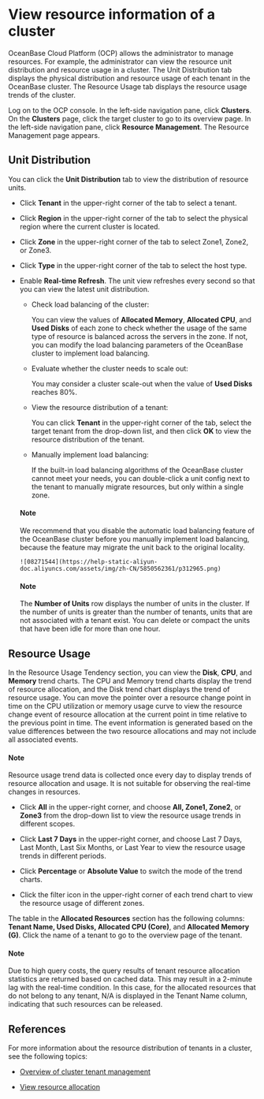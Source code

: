 # View resource information of a cluster

OceanBase Cloud Platform (OCP) allows the administrator to manage resources. For example, the administrator can view the resource unit distribution and resource usage in a cluster. The Unit Distribution tab displays the physical distribution and resource usage of each tenant in the OceanBase cluster. The Resource Usage tab displays the resource usage trends of the cluster.

Log on to the OCP console. In the left-side navigation pane, click **Clusters**. On the **Clusters** page, click the target cluster to go to its overview page. In the left-side navigation pane, click **Resource Management**. The Resource Management page appears.

## Unit Distribution

You can click the **Unit Distribution** tab to view the distribution of resource units.

* Click **Tenant** in the upper-right corner of the tab to select a tenant.

* Click **Region** in the upper-right corner of the tab to select the physical region where the current cluster is located.

* Click **Zone** in the upper-right corner of the tab to select Zone1, Zone2, or Zone3.

* Click **Type** in the upper-right corner of the tab to select the host type.

* Enable **Real-time Refresh**. The unit view refreshes every second so that you can view the latest unit distribution.

   * Check load balancing of the cluster:

      You can view the values of **Allocated Memory**, **Allocated CPU**, and **Used Disks** of each zone to check whether the usage of the same type of resource is balanced across the servers in the zone. If not, you can modify the load balancing parameters of the OceanBase cluster to implement load balancing.

   * Evaluate whether the cluster needs to scale out:

      You may consider a cluster scale-out when the value of **Used Disks** reaches 80%.

   * View the resource distribution of a tenant:

      You can click **Tenant** in the upper-right corner of the tab, select the target tenant from the drop-down list, and then click **OK** to view the resource distribution of the tenant.

   * Manually implement load balancing:

      If the built-in load balancing algorithms of the OceanBase cluster cannot meet your needs, you can double-click a unit config next to the tenant to manually migrate resources, but only within a single zone.

    <main id="notice" type='explain'>
    <h4>Note</h4>
    <p>We recommend that you disable the automatic load balancing feature of the OceanBase cluster before you manually implement load balancing, because the feature may migrate the unit back to the original locality. </p>
    </main>

      ![08271544](https://help-static-aliyun-doc.aliyuncs.com/assets/img/zh-CN/5850562361/p312965.png)

    <main id="notice" type='explain'>
    <h4>Note</h4>
    <p>The <strong>Number of Units</strong> row displays the number of units in the cluster. If the number of units is greater than the number of tenants, units that are not associated with a tenant exist. You can delete or compact the units that have been idle for more than one hour. </p>
    </main>

## Resource Usage

In the Resource Usage Tendency section, you can view the **Disk**, **CPU**, and **Memory** trend charts. The CPU and Memory trend charts display the trend of resource allocation, and the Disk trend chart displays the trend of resource usage. You can move the pointer over a resource change point in time on the CPU utilization or memory usage curve to view the resource change event of resource allocation at the current point in time relative to the previous point in time. The event information is generated based on the value differences between the two resource allocations and may not include all associated events.

<main id="notice" type='explain'>
<h4>Note</h4>
<p>Resource usage trend data is collected once every day to display trends of resource allocation and usage. It is not suitable for observing the real-time changes in resources. </p>
</main>

* Click **All** in the upper-right corner, and choose **All, Zone1, Zone2**, or **Zone3** from the drop-down list to view the resource usage trends in different scopes.

* Click **Last 7 Days** in the upper-right corner, and choose Last 7 Days, Last Month, Last Six Months, or Last Year to view the resource usage trends in different periods.

* Click **Percentage** or **Absolute Value** to switch the mode of the trend charts.

* Click the filter icon in the upper-right corner of each trend chart to view the resource usage of different zones.

<!-- ![Resource usage tendency](https://obbusiness-private.oss-cn-shanghai.aliyuncs.com/doc/img/observer-enterprise/V4.1.0/reference/cluster-management/resource-distribution.png) -->

The table in the **Allocated Resources** section has the following columns: **Tenant Name, Used Disks, Allocated CPU (Core)**, and **Allocated Memory (G)**. Click the name of a tenant to go to the overview page of the tenant.

<main id="notice" type='explain'>
<h4>Note</h4>
<p>Due to high query costs, the query results of tenant resource allocation statistics are returned based on cached data. This may result in a 2-minute lag with the real-time condition. In this case, for the allocated resources that do not belong to any tenant, N/A is displayed in the Tenant Name column, indicating that such resources can be released. </p>
</main>

<!-- ![19](https://obbusiness-private.oss-cn-shanghai.aliyuncs.com/doc/img/observer-enterprise/V4.0.0/user-guide/resource-distribution.png) -->

## References

For more information about the resource distribution of tenants in a cluster, see the following topics:

* [Overview of cluster tenant management](../1.manage-clusters/7.cluster-tenant-management-overview.md)

* [View resource allocation](../3.manage-resources/6.view-resource-allocation.md)
